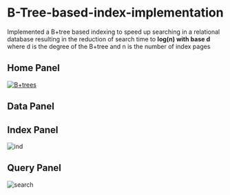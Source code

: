# B-Tree-based-index-implementation
Implemented a B+tree based indexing to speed up searching in a relational database resulting in the reduction of search time to **log(n) with base d** where d is the degree of the B+tree and n is the number of index pages

## Home Panel
[
![B+trees](https://user-images.githubusercontent.com/46842087/88757045-c5a37900-d182-11ea-9feb-4c4b30f917ee.png)
](url)

## Data Panel
## Index Panel
![ind](https://user-images.githubusercontent.com/46842087/88757389-7dd12180-d183-11ea-9ac0-eaddd7cec996.png)

## Query Panel
![search](https://user-images.githubusercontent.com/46842087/88757370-73af2300-d183-11ea-9162-1212890a42f4.png)


